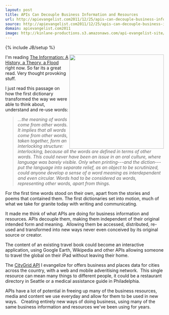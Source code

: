 ```yaml
---
layout: post
title: APIs Can Decouple Business Information and Resources
url: http://apievangelist.com2011/12/25/apis-can-decouple-business-information-and-resources/
source: http://apievangelist.com2011/12/25/apis-can-decouple-business-information-and-resources/
domain: apievangelist.com2011
image: http://kinlane-productions.s3.amazonaws.com/api-evangelist-site/blog/oxford-dictionaries.jpg
---
```

{% include JB/setup %}<p>
     <img src="http://kinlane-productions.s3.amazonaws.com/oxford-dictionaries.jpg"  width="300" align="right" />
</p>
<p>
     I'm reading <a href="http://www.amazon.com/gp/product/0375423729/ref=as_li_ss_tl?ie=UTF8&amp;tag=kila0a-20&amp;linkCode=as2&amp;camp=1789&amp;creative=390957&amp;creativeASIN=0375423729">The Information: A History, a Theory, a Flood</a><img src="http://www.assoc-amazon.com/e/ir?t=kila0a-20&amp;l=as2&amp;o=1&amp;a=0375423729" border="0"  width="1" height="1" /> right now. So far its a great read. Very thought provoking stuff.
</p>
<p>
     I just read this passage on how the first dictionary transformed the way we were able to think about, understand and re-use words:
</p>
<blockquote>
     <em>...the meaning of words come from other words. It implies that all words come from other words, taken together, form an interlocking structure: interlocking, because all the words are defined in terms of other words. This could never have been an issue in an oral culture, where language was barely visible. Only when printing---and the diction---put the language into separate relief, as an object to be scrutinized, could anyone develop a sense of a word meaning as interdependent and even circular. Words had to be considered as words, representing other words, apart from things.</em>
</blockquote>
<p>
     For the first time words stood on their own, apart from the stories and poems that contained them. The first dictionaries set into motion, much of what we take for granite today with writing and communicating.
</p>
<p>
     It made me think of what APIs are doing for business information and resources. APIs decouple them, making them independent of their original intended form and meaning.  Allowing them be accessed, distributed, re-used and transformed into new ways never even conceived by its original source or creator.
</p>
<p>
     The content of an existing travel book could become an interactive application, using Google Earth, Wikipedia and other APIs allowing someone to travel the global on their iPad without leaving their home.  
</p>
<p>
     The <a title="CityGrid API" href="http://developer.citygridmedia.com">CityGrid API</a> I evangelize for offers business and places data for cities across the country, with a web and mobile adveritising network.  This single resource can mean many things to different people, it could be a restaurant directory in Seattle or a medical assistance guide in Philadelphia.  
</p>
<p>
     APIs have a lot of potential in freeing up many of the business resources, media and content we use everyday and allow for them to be used in new ways.   Creating entirely new ways of doing business, using many of the same business information and resources we've been using for years.
</p>
